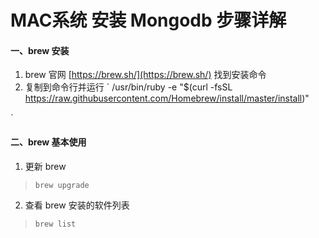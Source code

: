 # MAC系统 安装 Mongodb 步骤详解

#### 一、brew 安装

1. brew 官网 [https://brew.sh/](https://brew.sh/) 找到安装命令
2. 复制到命令行并运行
  `
  /usr/bin/ruby -e "$(curl -fsSL https://raw.githubusercontent.com/Homebrew/install/master/install)"
  
  `

#### 二、brew 基本使用

1. 更新 brew

>`brew upgrade`

2. 查看 brew 安装的软件列表

>`brew list`

  
